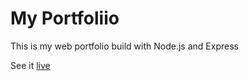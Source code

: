 # My Portfoliio

This is my web portfolio build with Node.js and Express

See it [live](https://kostasdegaitas.de/)
